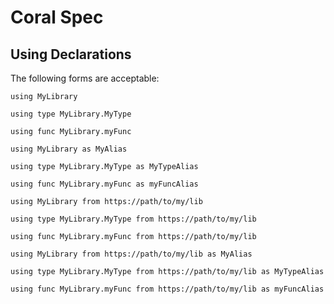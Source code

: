 # Coral Spec


## Using Declarations

The following forms are acceptable:

```
using MyLibrary
```

```
using type MyLibrary.MyType
```

```
using func MyLibrary.myFunc
```

```
using MyLibrary as MyAlias
```

```
using type MyLibrary.MyType as MyTypeAlias
```

```
using func MyLibrary.myFunc as myFuncAlias
```

```
using MyLibrary from https://path/to/my/lib
```

```
using type MyLibrary.MyType from https://path/to/my/lib
```

```
using func MyLibrary.myFunc from https://path/to/my/lib
```

```
using MyLibrary from https://path/to/my/lib as MyAlias
```

```
using type MyLibrary.MyType from https://path/to/my/lib as MyTypeAlias
```

```
using func MyLibrary.myFunc from https://path/to/my/lib as myFuncAlias
```
